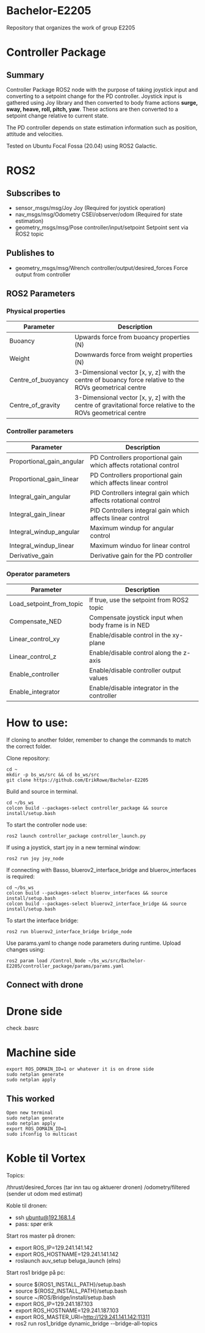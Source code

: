 # Bachelor-E2205
Repository that organizes the work of group E2205

# Controller Package

## Summary

Controller Package ROS2 node with the purpose of taking joystick input and converting to a setpoint change for the PD controller. Joystick input is gathered using Joy library and then converted to body frame actions **surge, sway, heave, roll, pitch, yaw**. These actions are then converted to a setpoint change relative to current state.

The PD controller depends on state estimation information such as position, attitude and velocities. 

Tested on Ubuntu Focal Fossa (20.04) using ROS2 Galactic.

# ROS2

## Subscribes to
* sensor_msgs/msg/Joy Joy (Required for joystick operation)
* nav_msgs/msg/Odometry CSEI/observer/odom (Required for state estimation)
* geometry_msgs/msg/Pose controller/input/setpoint Setpoint sent via ROS2 topic

## Publishes to
* geometry_msgs/msg/Wrench controller/output/desired_forces Force output from controller

## ROS2 Parameters

### Physical properties
| Parameter | Description |
| --- | ----------- |
| Buoancy | Upwards force from buoancy properties (N) |
| Weight | Downwards force from weight properties (N) |
| Centre_of_buoyancy | 3-Dimensional vector [x, y, z] with the centre of buoancy force relative to the ROVs geometrical centre |
| Centre_of_gravity | 3-Dimensional vector [x, y, z] with the centre of gravitational force relative to the ROVs geometrical centre |

### Controller parameters
| Parameter | Description |
| --- | ----------- |
| Proportional_gain_angular | PD Controllers proportional gain which affects rotational control |
| Proportional_gain_linear | PD Controllers proportional gain which affects linear control |
| Integral_gain_angular | PID Controllers integral gain which affects rotational control |
| Integral_gain_linear | PID Controllers integral gain which affects linear control |
| Integral_windup_angular | Maximum windup for angular control |
| Integral_windup_linear | Maximum winduo for linear control |
| Derivative_gain | Derivative gain for the PD controller |

### Operator parameters
| Parameter | Description |
| --- | ----------- |
| Load_setpoint_from_topic | If true, use the setpoint from ROS2 topic |
| Compensate_NED | Compensate joystick input when body frame is in NED |
| Linear_control_xy | Enable/disable control in the xy-plane |
| Linear_control_z | Enable/disable control along the z-axis |
| Enable_controller | Enable/disable controller output values |
| Enable_integrator | Enable/disable integrator in the controller |



# How to use:

If cloning to another folder, remember to change the commands to match the correct folder.

Clone repository:
```
cd ~
mkdir -p bs_ws/src && cd bs_ws/src
git clone https://github.com/ErikRowe/Bachelor-E2205
```

Build and source in terminal.
```
cd ~/bs_ws
colcon build --packages-select controller_package && source install/setup.bash
```
To start the controller node use:
```
ros2 launch controller_package controller_launch.py
```

If using a joystick, start joy in a new terminal window:
```
ros2 run joy joy_node
```

If connecting with Basso, bluerov2_interface_bridge and bluerov_interfaces is required:
```
cd ~/bs_ws
colcon build --packages-select bluerov_interfaces && source install/setup.bash
colcon build --packages-select bluerov2_interface_bridge && source install/setup.bash
```

To start the interface bridge:
```
ros2 run bluerov2_interface_bridge bridge_node
```

Use params.yaml to change node parameters during runtime. Upload changes using:
```
ros2 param load /Control_Node ~/bs_ws/src/Bachelor-E2205/controller_package/params/params.yaml
```

## Connect with drone
# Drone side
check .basrc
# Machine side
```
export ROS_DOMAIN_ID=1 or whatever it is on drone side
sudo netplan generate
sudo netplan apply
```

## This worked
```
Open new terminal
sudo netplan generate
sudo netplan apply
export ROS_DOMAIN_ID=1
sudo ifconfig lo multicast
```


# Koble til Vortex

Topics:

/thrust/desired_forces (tar inn tau og aktuerer dronen)
/odometry/filtered (sender ut odom med estimat)

Koble til dronen:
* ssh ubuntu@192.168.1.4
* pass: spør erik

Start ros master på dronen:
* export ROS_IP=129.241.141.142
* export ROS_HOSTNAME=129.241.141.142
* roslaunch auv_setup beluga_launch (elns)


Start ros1 bridge på pc:
* source ${ROS1_INSTALL_PATH}/setup.bash
* source ${ROS2_INSTALL_PATH}/setup.bash
* source ~/ROS/Bridge/install/setup.bash
* export ROS_IP=129.241.187.103
* export ROS_HOSTNAME=129.241.187.103
* export ROS_MASTER_URI=http://129.241.141.142:11311
* ros2 run ros1_bridge dynamic_bridge --bridge-all-topics
